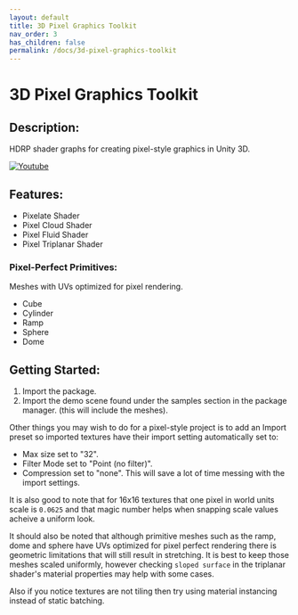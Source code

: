 ```yaml
---
layout: default
title: 3D Pixel Graphics Toolkit
nav_order: 3
has_children: false
permalink: /docs/3d-pixel-graphics-toolkit
---
```


# 3D Pixel Graphics Toolkit

## Description:

HDRP shader graphs for creating pixel-style graphics in Unity 3D.

[![Youtube](https://img.youtube.com/vi/wWMcH4FSE44/0.jpg)](https://www.youtube.com/watch?v=wWMcH4FSE44)

## Features:

* Pixelate Shader
* Pixel Cloud Shader
* Pixel Fluid Shader
* Pixel Triplanar Shader

### Pixel-Perfect Primitives:
Meshes with UVs optimized for pixel rendering.

* Cube
* Cylinder
* Ramp
* Sphere
* Dome

## Getting Started:

1. Import the package.
2. Import the demo scene found under the samples section in the package manager. (this will include the meshes).

Other things you may wish to do for a pixel-style project is to add an Import preset so imported textures have their import setting automatically set to:
* Max size set to "32".
* Filter Mode set to "Point (no filter)".
* Compression set to "none".
This will save a lot of time messing with the import settings.

It is also good to note that for 16x16 textures that one pixel in world units scale is `0.0625` and that magic number helps when snapping scale values acheive a uniform look.

It should also be noted that although primitive meshes such as the ramp, dome and sphere have UVs optimized for pixel perfect rendering there is geometric limitations that will still result in stretching. It is best to keep those meshes scaled uniformly, however checking `sloped surface` in the triplanar shader's material properties may help with some cases.

Also if you notice textures are not tiling then try using material instancing instead of static batching.
